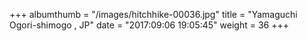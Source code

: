 +++
albumthumb = "/images/hitchhike-00036.jpg"
title = "Yamaguchi Ogori-shimogo , JP"
date = "2017:09:06 19:05:45"
weight = 36
+++
